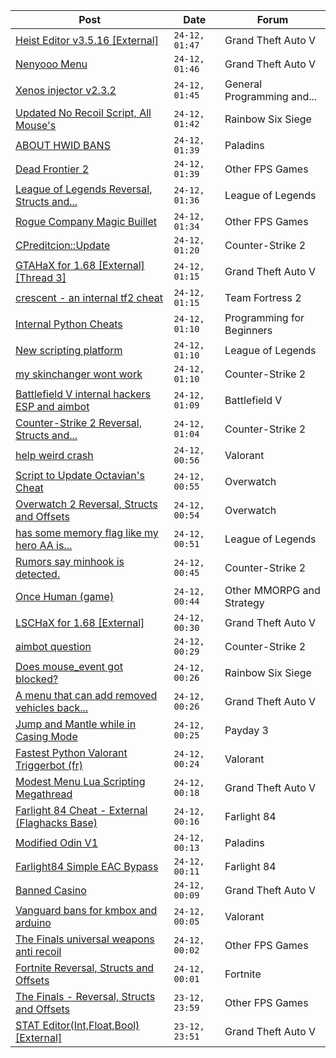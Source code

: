 |Post|Date|Forum|
|----|----|-----|
|[Heist Editor v3.5.16 \[External\]](https://www.unknowncheats.me/forum/grand-theft-auto-v/451205-heist-editor-v3-5-16-external.html)|`24-12, 01:47`|Grand Theft Auto V|
|[Nenyooo Menu](https://www.unknowncheats.me/forum/grand-theft-auto-v/488777-nenyooo-menu.html)|`24-12, 01:46`|Grand Theft Auto V|
|[Xenos injector v2.3.2](https://www.unknowncheats.me/forum/general-programming-and-reversing/124013-xenos-injector-v2-3-2-a.html)|`24-12, 01:45`|General Programming and...|
|[Updated No Recoil Script, All Mouse's](https://www.unknowncheats.me/forum/rainbow-six-siege/603258-updated-recoil-script-mouses.html)|`24-12, 01:42`|Rainbow Six Siege|
|[ABOUT HWID BANS](https://www.unknowncheats.me/forum/paladins/606951-hwid-bans.html)|`24-12, 01:39`|Paladins|
|[Dead Frontier 2](https://www.unknowncheats.me/forum/other-fps-games/458678-dead-frontier-2-a.html)|`24-12, 01:39`|Other FPS Games|
|[League of Legends Reversal, Structs and...](https://www.unknowncheats.me/forum/league-of-legends/310587-league-legends-reversal-structs-offsets.html)|`24-12, 01:36`|League of Legends|
|[Rogue Company Magic Buillet](https://www.unknowncheats.me/forum/other-fps-games/616477-rogue-company-magic-buillet.html)|`24-12, 01:34`|Other FPS Games|
|[CPreditcion::Update](https://www.unknowncheats.me/forum/counter-strike-2-a/616437-cpreditcion-update.html)|`24-12, 01:20`|Counter-Strike 2|
|[GTAHaX for 1.68 \[External\] \[Thread 3\]](https://www.unknowncheats.me/forum/grand-theft-auto-v/461672-gtahax-1-68-external-thread-3-a.html)|`24-12, 01:15`|Grand Theft Auto V|
|[crescent - an internal tf2 cheat](https://www.unknowncheats.me/forum/team-fortress-2-a/611983-crescent-internal-tf2-cheat.html)|`24-12, 01:15`|Team Fortress 2|
|[Internal Python Cheats](https://www.unknowncheats.me/forum/programming-for-beginners/616466-internal-python-cheats.html)|`24-12, 01:10`|Programming for Beginners|
|[New scripting platform](https://www.unknowncheats.me/forum/league-of-legends/616245-scripting-platform.html)|`24-12, 01:10`|League of Legends|
|[my skinchanger wont work](https://www.unknowncheats.me/forum/counter-strike-2-a/616218-skinchanger-wont.html)|`24-12, 01:10`|Counter-Strike 2|
|[Battlefield V internal hackers ESP and aimbot](https://www.unknowncheats.me/forum/battlefield-v/567196-battlefield-internal-hackers-esp-aimbot.html)|`24-12, 01:09`|Battlefield V|
|[Counter-Strike 2 Reversal, Structs and...](https://www.unknowncheats.me/forum/counter-strike-2-a/576077-counter-strike-2-reversal-structs-offsets.html)|`24-12, 01:04`|Counter-Strike 2|
|[help weird crash](https://www.unknowncheats.me/forum/valorant/616470-help-weird-crash.html)|`24-12, 00:56`|Valorant|
|[Script to Update Octavian's Cheat](https://www.unknowncheats.me/forum/overwatch/606167-script-update-octavians-cheat.html)|`24-12, 00:55`|Overwatch|
|[Overwatch 2 Reversal, Structs and Offsets](https://www.unknowncheats.me/forum/overwatch/516727-overwatch-2-reversal-structs-offsets.html)|`24-12, 00:54`|Overwatch|
|[has some memory flag like my hero AA is...](https://www.unknowncheats.me/forum/league-of-legends/615628-memory-flag-hero-aa-ready.html)|`24-12, 00:51`|League of Legends|
|[Rumors say minhook is detected.](https://www.unknowncheats.me/forum/counter-strike-2-a/616468-rumors-minhook-detected.html)|`24-12, 00:45`|Counter-Strike 2|
|[Once Human (game)](https://www.unknowncheats.me/forum/other-mmorpg-and-strategy/614970-human-game.html)|`24-12, 00:44`|Other MMORPG and Strategy|
|[LSCHaX for 1.68 \[External\]](https://www.unknowncheats.me/forum/grand-theft-auto-v/224075-lschax-1-68-external.html)|`24-12, 00:30`|Grand Theft Auto V|
|[aimbot question](https://www.unknowncheats.me/forum/counter-strike-2-a/616455-aimbot-question.html)|`24-12, 00:29`|Counter-Strike 2|
|[Does mouse_event got blocked?](https://www.unknowncheats.me/forum/rainbow-six-siege/616453-mouse_event-blocked.html)|`24-12, 00:26`|Rainbow Six Siege|
|[A menu that can add removed vehicles back...](https://www.unknowncheats.me/forum/grand-theft-auto-v/616452-menu-add-removed-vehicles-websites-purchase.html)|`24-12, 00:26`|Grand Theft Auto V|
|[Jump and Mantle while in Casing Mode](https://www.unknowncheats.me/forum/payday-3-a/603251-jump-mantle-casing-mode.html)|`24-12, 00:25`|Payday 3|
|[Fastest Python Valorant Triggerbot (fr)](https://www.unknowncheats.me/forum/valorant/612762-fastest-python-valorant-triggerbot-fr.html)|`24-12, 00:24`|Valorant|
|[Modest Menu Lua Scripting Megathread](https://www.unknowncheats.me/forum/grand-theft-auto-v/463868-modest-menu-lua-scripting-megathread.html)|`24-12, 00:18`|Grand Theft Auto V|
|[Farlight 84 Cheat - External (Flaghacks Base)](https://www.unknowncheats.me/forum/farlight-84-a/611333-farlight-84-cheat-external-flaghacks-base.html)|`24-12, 00:16`|Farlight 84|
|[Modified Odin V1](https://www.unknowncheats.me/forum/paladins/585919-modified-odin-v1.html)|`24-12, 00:13`|Paladins|
|[Farlight84 Simple EAC Bypass](https://www.unknowncheats.me/forum/farlight-84-a/585130-farlight84-simple-eac-bypass.html)|`24-12, 00:11`|Farlight 84|
|[Banned Casino](https://www.unknowncheats.me/forum/grand-theft-auto-v/616223-banned-casino.html)|`24-12, 00:09`|Grand Theft Auto V|
|[Vanguard bans for kmbox and arduino](https://www.unknowncheats.me/forum/valorant/615373-vanguard-bans-kmbox-arduino.html)|`24-12, 00:05`|Valorant|
|[The Finals universal weapons anti recoil](https://www.unknowncheats.me/forum/other-fps-games/615780-finals-universal-weapons-anti-recoil.html)|`24-12, 00:02`|Other FPS Games|
|[Fortnite Reversal, Structs and Offsets](https://www.unknowncheats.me/forum/fortnite/235061-fortnite-reversal-structs-offsets.html)|`24-12, 00:01`|Fortnite|
|[The Finals - Reversal, Structs and Offsets](https://www.unknowncheats.me/forum/other-fps-games/516372-finals-reversal-structs-offsets.html)|`23-12, 23:59`|Other FPS Games|
|[STAT Editor(Int,Float,Bool)\[External\]](https://www.unknowncheats.me/forum/grand-theft-auto-v/476043-stat-editor-int-float-bool-external.html)|`23-12, 23:51`|Grand Theft Auto V|

